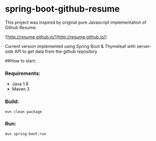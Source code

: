# spring-boot-github-resume

This project was inspired by original pure Javascript implementation of Github Resume:

![http://resume.github.io/](http://resume.github.io/)

Current version implemented using Spring Boot & Thymeleaf with server-side API to get data from the github repository

##How to start:

### Requirements:

- Java 1.8
- Maven 3

### Build:

 `mvn clean package`
 
### Run:

`mvn spring-boot:run` 



